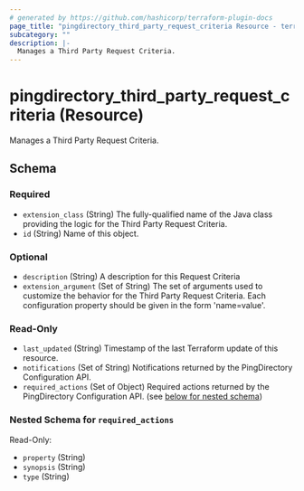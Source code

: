 ```yaml
---
# generated by https://github.com/hashicorp/terraform-plugin-docs
page_title: "pingdirectory_third_party_request_criteria Resource - terraform-provider-pingdirectory"
subcategory: ""
description: |-
  Manages a Third Party Request Criteria.
---
```


# pingdirectory_third_party_request_criteria (Resource)

Manages a Third Party Request Criteria.



<!-- schema generated by tfplugindocs -->
## Schema

### Required

- `extension_class` (String) The fully-qualified name of the Java class providing the logic for the Third Party Request Criteria.
- `id` (String) Name of this object.

### Optional

- `description` (String) A description for this Request Criteria
- `extension_argument` (Set of String) The set of arguments used to customize the behavior for the Third Party Request Criteria. Each configuration property should be given in the form 'name=value'.

### Read-Only

- `last_updated` (String) Timestamp of the last Terraform update of this resource.
- `notifications` (Set of String) Notifications returned by the PingDirectory Configuration API.
- `required_actions` (Set of Object) Required actions returned by the PingDirectory Configuration API. (see [below for nested schema](#nestedatt--required_actions))

<a id="nestedatt--required_actions"></a>
### Nested Schema for `required_actions`

Read-Only:

- `property` (String)
- `synopsis` (String)
- `type` (String)


